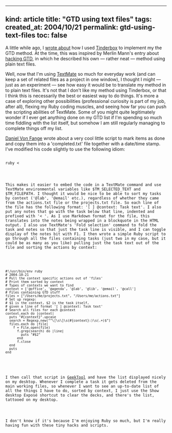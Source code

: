 -----
kind: article
title: "GTD using text files"
tags:
created_at: 2004/10/21
permalink: gtd-using-text-files
toc: false
-----

<p>A little while ago, I <a href="http://www.rousette.org.uk/blog/archives/2004/09/16/getting-things-done-the-practicalities/">wrote about</a> how I used <a href="http://www.eastgate.com/Tinderbox/">Tinderbox</a> to implement my the GTD method. At the time, this was inspired by Merlin Mann's entry about <a href="http://merlin.blogs.com/43folders/2004/09/how_does_a_nerd.html#more">hacking GTD</a>, in which he described his own &mdash; rather neat &mdash; method using plain text files.</p>

<p>Well, now that I'm using <a href="http://www.macromates.com/">TextMate</a> so much for everyday work (and can keep a set of related files as a project in one window), I thought I might &mdash; just as an experiment &mdash; see how easy it would be to translate my method in to plain text files. It's not that I don't like my method using Tinderbox, or that I think this is necessarily the best or easiest way to do things. It's more a case of exploring other possibilities (professional curiosity is part of my job, after all), flexing my Ruby coding muscles, and seeing how far you can push the scripting abilities of TextMate. Some of you might quite legitimately wonder if I ever get anything done on my GTD list if I'm spending so much time fiddling with the list itself, but somehow I am still regularly managing to complete things off my list.</p>

<p><a href="http://www.braino.org/blog/archives/001440.php">Daniel Von Fange</a> wrote about a very cool little script to mark items as done and copy them into a 'completed.txt' file together with a date/time stamp. I've modified his code slightly to use the following idiom:</p>

<pre>
<code>
ruby <<END
# code goes here
END
</code>
</pre>

<p>This makes it easier to embed the code in a TextMate command and use TextMate environmental variables like $TM_SELECTED_TEXT and $TM_FILEPATH. I thought it would be nice to be able to sort my tasks by context ('@lab', '@email' etc.), regardless of whether they came from the actions.txt file or the projects.txt file. So each line of the file has the following format: '[ ] @context: Task text'. I also put any notes that go with the task below that line, indented and prefixed with '< '. As I use Markdown format for the file, this translates into the notes being wrapped in a blockquote in the HTML output. I also use TextMate's 'Fold selection' command to fold the task and notes so that just the task line is visible, and I can toggle display of the notes bit with F1. I then wrote a simple Ruby script to go through all the files containing tasks (just two in my case, but it could be as many as you like) pulling just the task text out of the file and sorting the actions by context:</p>

<pre>
<code>
#!/usr/bin/env ruby
# 2004-10-21
# Pull the context specific actions out of 'files'
# Print them sorted by context
# Types of contexts we want to find
context = ['@office', '@agenda', '@lab', '@lib', '@email', '@call']
# Files containing GTD stuff
files = ["/Users/me/projects.txt", "/Users/me/actions.txt"]
# Set up regexp:
# $1 is the context, $2 is the task itself,
# given a line of format '[ ] @context: Task text'
# Search all files for each @context
context.each do |context|
  puts "#{context}".upcase
  search = Regexp.new("^\[\s\]\s(#{context}:)\s(.+)$")
  files.each do |file|
    f = File.open(file)
      f.grep(search) do |line|
        puts "#$2"
      end
      f.close
  end
  puts
end
</code>
</pre>

<p>I then call that script in <a href="http://projects.tynsoe.org/en/geektool/">GeekTool</a> and have the list displayed nicely on my desktop. Whenever I complete a task it gets deleted from the main working files, so whenever I want to see an up-to-date list of all the things I have to do, sorted by context, I just use the Show desktop Expos&eacute; shortcut to clear the decks, and there's the list, tattooed on my desktop.</p>

<p>I don't know if it's because I'm enjoying Ruby so much, but I'm really having fun with these tiny hacks and scripts.</p>
